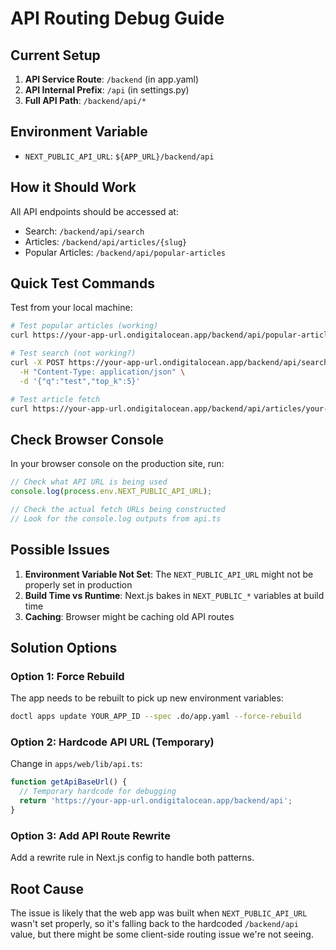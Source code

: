 # API Routing Debug Guide

## Current Setup

1. **API Service Route**: `/backend` (in app.yaml)
2. **API Internal Prefix**: `/api` (in settings.py)
3. **Full API Path**: `/backend/api/*`

## Environment Variable
- `NEXT_PUBLIC_API_URL`: `${APP_URL}/backend/api`

## How it Should Work

All API endpoints should be accessed at:
- Search: `/backend/api/search`
- Articles: `/backend/api/articles/{slug}`
- Popular Articles: `/backend/api/popular-articles`

## Quick Test Commands

Test from your local machine:

```bash
# Test popular articles (working)
curl https://your-app-url.ondigitalocean.app/backend/api/popular-articles?limit=5

# Test search (not working?)
curl -X POST https://your-app-url.ondigitalocean.app/backend/api/search \
  -H "Content-Type: application/json" \
  -d '{"q":"test","top_k":5}'

# Test article fetch
curl https://your-app-url.ondigitalocean.app/backend/api/articles/your-article-slug
```

## Check Browser Console

In your browser console on the production site, run:

```javascript
// Check what API URL is being used
console.log(process.env.NEXT_PUBLIC_API_URL);

// Check the actual fetch URLs being constructed
// Look for the console.log outputs from api.ts
```

## Possible Issues

1. **Environment Variable Not Set**: The `NEXT_PUBLIC_API_URL` might not be properly set in production
2. **Build Time vs Runtime**: Next.js bakes in `NEXT_PUBLIC_*` variables at build time
3. **Caching**: Browser might be caching old API routes

## Solution Options

### Option 1: Force Rebuild
The app needs to be rebuilt to pick up new environment variables:
```bash
doctl apps update YOUR_APP_ID --spec .do/app.yaml --force-rebuild
```

### Option 2: Hardcode API URL (Temporary)
Change in `apps/web/lib/api.ts`:
```typescript
function getApiBaseUrl() {
  // Temporary hardcode for debugging
  return 'https://your-app-url.ondigitalocean.app/backend/api';
}
```

### Option 3: Add API Route Rewrite
Add a rewrite rule in Next.js config to handle both patterns.

## Root Cause
The issue is likely that the web app was built when `NEXT_PUBLIC_API_URL` wasn't set properly, so it's falling back to the hardcoded `/backend/api` value, but there might be some client-side routing issue we're not seeing.
